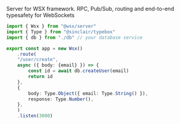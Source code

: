 Server for WSX framework. RPC, Pub/Sub, routing and end-to-end typesafety for WebSockets
```ts
import { Wsx } from "@wsx/server"
import { Type } from "@sinclair/typebox"
import { db } from "./db" // your database service

export const app = new Wsx()
	.route(
	"/user/create",
	async ({ body: {email} }) => {
		const id = await db.createUser(email)
		return id
	},
	{
		body: Type.Object({ email: Type.String() }),
		response: Type.Number(),
	},
	)
	.listen(3000)
```